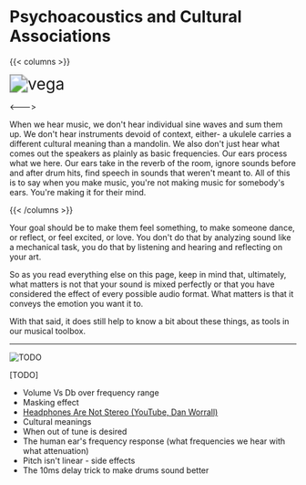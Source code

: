 # Psychoacoustics and Cultural Associations

{{< columns >}}

<img src="/nonfree/character/vega.gif" alt="vega" style="zoom:200%;" />

<--->

When we hear music, we don't hear individual sine waves and sum them up. We don't hear instruments devoid of context, either- a ukulele carries a different cultural meaning than a mandolin. We also don't just hear what comes out the speakers as plainly as basic frequencies. Our ears process what we here. Our ears take in the reverb of the room, ignore sounds before and after drum hits, find speech in sounds that weren't meant to. All of this is to say when you make music, you're not making music for somebody's ears. You're making it for their mind.

{{< /columns >}}

Your goal should be to make them feel something, to make someone dance, or reflect, or feel excited, or love. You don't do that by analyzing sound like a mechanical task, you do that by listening and hearing and reflecting on your art.

So as you read everything else on this page, keep in mind that, ultimately, what matters is not that your sound is mixed perfectly or that you have considered the effect of every possible audio format. What matters is that it conveys the emotion you want it to.

With that said, it does still help to know a bit about these things, as tools in our musical toolbox.

---

![TODO](/common/TODO.svg)

[TODO]

- Volume Vs Db over frequency range
- Masking effect
- [Headphones Are Not Stereo (YouTube, Dan Worrall)](https://youtu.be/uZ9WQDojQt8)
- Cultural meanings
- When out of tune is desired
- The human ear's frequency response (what frequencies we hear with what attenuation)
- Pitch isn't linear - side effects
- The 10ms delay trick to make drums sound better
